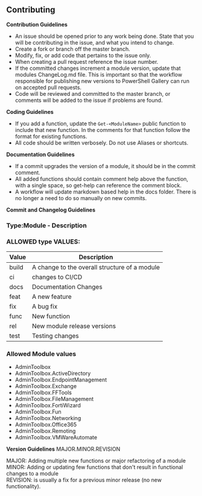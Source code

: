 ## Contributing

**Contribution Guidelines**

- An issue should be opened prior to any work being done. State that you will be contributing in the issue, and what you intend to change.
- Create a fork or branch off the master branch.
- Modify, fix, or add code that pertains to the issue only.
- When creating a pull request reference the issue number.
- If the committed changes increment a module version, update that modules ChangeLog.md file. This is important so that the workflow responsible for publishing new versions to PowerShell Gallery can run on accepted pull requests.
- Code will be reviewed and committed to the master branch, or comments will be added to the issue if problems are found.

**Coding Guidelines**

- If you add a function, update the `Get-<ModuleName>` public function to include that new function. In the comments for that function follow the format for existing functions.
- All code should be written verbosely. Do not use Aliases or shortcuts.

**Documentation Guidelines**

- If a commit upgrades the version of a module, it should be in the commit comment.
- All added functions should contain comment help above the function, with a single space, so get-help can reference the comment block.
- A workflow will update markdown based help in the docs folder. There is no longer a need to do so manually on new commits.

**Commit and Changelog Guidelines**
### Type:Module - Description

### ALLOWED type VALUES:
Value | Description
---------|----------
build | A change to the overall structure of a module
ci | changes to CI/CD
docs | Documentation Changes
feat | A new feature
fix | A bug fix
func | New function
rel | New module release versions
test | Testing changes

### Allowed Module values
- AdminToolbox
- AdminToolbox.ActiveDirectory
- AdminToolbox.EndpointManagement
- AdminToolbox.Exchange
- AdminToolbox.FFTools
- AdminToolbox.FileManagement
- AdminToolbox.FortiWizard
- AdminToolbox.Fun
- AdminToolbox.Networking
- AdminToolbox.Office365
- AdminToolbox.Remoting
- AdminToolbox.VMWareAutomate

**Version Guidelines**
MAJOR.MINOR.REVISION

MAJOR: Adding multiple new functions or major refactoring of a module \
MINOR: Adding or updating few functions that don't result in functional changes to a module \
REVISION: is usually a fix for a previous minor release (no new functionality).